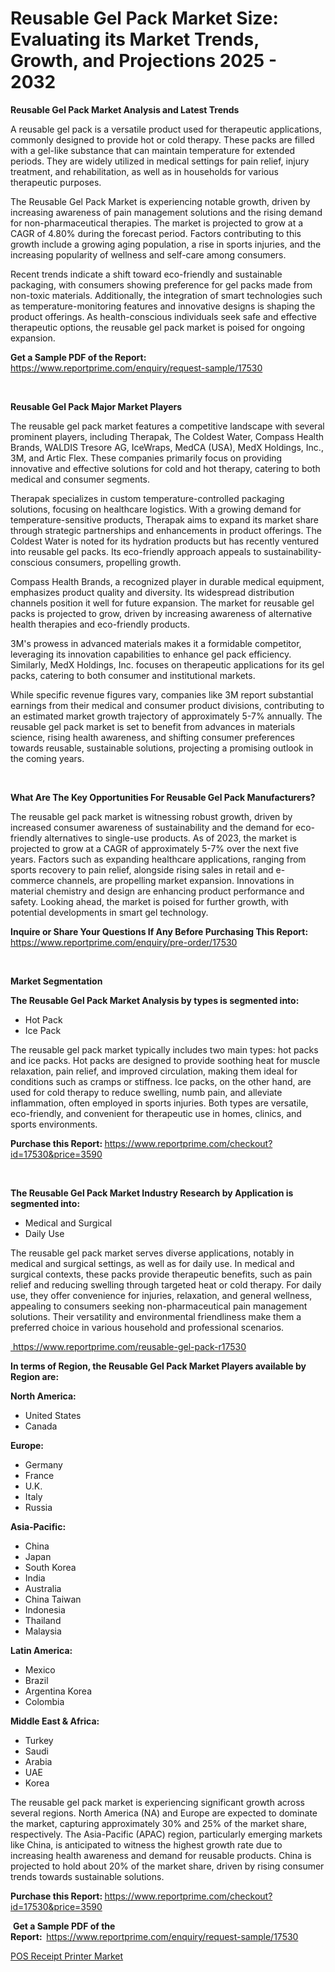 <p><h1>Reusable Gel Pack Market Size: Evaluating its Market Trends, Growth, and Projections 2025 - 2032</h1></p><p><strong>Reusable Gel Pack Market Analysis and Latest Trends</strong></p>
<p><p>A reusable gel pack is a versatile product used for therapeutic applications, commonly designed to provide hot or cold therapy. These packs are filled with a gel-like substance that can maintain temperature for extended periods. They are widely utilized in medical settings for pain relief, injury treatment, and rehabilitation, as well as in households for various therapeutic purposes.</p><p>The Reusable Gel Pack Market is experiencing notable growth, driven by increasing awareness of pain management solutions and the rising demand for non-pharmaceutical therapies. The market is projected to grow at a CAGR of 4.80% during the forecast period. Factors contributing to this growth include a growing aging population, a rise in sports injuries, and the increasing popularity of wellness and self-care among consumers. </p><p>Recent trends indicate a shift toward eco-friendly and sustainable packaging, with consumers showing preference for gel packs made from non-toxic materials. Additionally, the integration of smart technologies such as temperature-monitoring features and innovative designs is shaping the product offerings. As health-conscious individuals seek safe and effective therapeutic options, the reusable gel pack market is poised for ongoing expansion.</p></p>
<p><strong>Get a Sample PDF of the Report:&nbsp;</strong> <a href="https://www.reportprime.com/enquiry/request-sample/17530?utm_campaign=3045&utm_medium=2&utm_source=Github&utm_content=ia&utm_term=18032025&utm_id=reusable-gel-pack">https://www.reportprime.com/enquiry/request-sample/17530</a></p>
<p>&nbsp;</p>
<p><strong>Reusable Gel Pack Major Market Players</strong></p>
<p><p>The reusable gel pack market features a competitive landscape with several prominent players, including Therapak, The Coldest Water, Compass Health Brands, WALDIS Tresore AG, IceWraps, MedCA (USA), MedX Holdings, Inc., 3M, and Artic Flex. These companies primarily focus on providing innovative and effective solutions for cold and hot therapy, catering to both medical and consumer segments.</p><p>Therapak specializes in custom temperature-controlled packaging solutions, focusing on healthcare logistics. With a growing demand for temperature-sensitive products, Therapak aims to expand its market share through strategic partnerships and enhancements in product offerings. The Coldest Water is noted for its hydration products but has recently ventured into reusable gel packs. Its eco-friendly approach appeals to sustainability-conscious consumers, propelling growth.</p><p>Compass Health Brands, a recognized player in durable medical equipment, emphasizes product quality and diversity. Its widespread distribution channels position it well for future expansion. The market for reusable gel packs is projected to grow, driven by increasing awareness of alternative health therapies and eco-friendly products.</p><p>3M's prowess in advanced materials makes it a formidable competitor, leveraging its innovation capabilities to enhance gel pack efficiency. Similarly, MedX Holdings, Inc. focuses on therapeutic applications for its gel packs, catering to both consumer and institutional markets.</p><p>While specific revenue figures vary, companies like 3M report substantial earnings from their medical and consumer product divisions, contributing to an estimated market growth trajectory of approximately 5-7% annually. The reusable gel pack market is set to benefit from advances in materials science, rising health awareness, and shifting consumer preferences towards reusable, sustainable solutions, projecting a promising outlook in the coming years.</p></p>
<p>&nbsp;</p>
<p><strong>What Are The Key Opportunities For Reusable Gel Pack Manufacturers?</strong></p>
<p><p>The reusable gel pack market is witnessing robust growth, driven by increased consumer awareness of sustainability and the demand for eco-friendly alternatives to single-use products. As of 2023, the market is projected to grow at a CAGR of approximately 5-7% over the next five years. Factors such as expanding healthcare applications, ranging from sports recovery to pain relief, alongside rising sales in retail and e-commerce channels, are propelling market expansion. Innovations in material chemistry and design are enhancing product performance and safety. Looking ahead, the market is poised for further growth, with potential developments in smart gel technology.</p></p>
<p><strong>Inquire or Share Your Questions If Any Before Purchasing This Report:</strong> <a href="https://www.reportprime.com/enquiry/pre-order/17530?utm_campaign=3045&utm_medium=2&utm_source=Github&utm_content=ia&utm_term=18032025&utm_id=reusable-gel-pack">https://www.reportprime.com/enquiry/pre-order/17530</a></p>
<p>&nbsp;</p>
<p><strong>Market Segmentation</strong></p>
<p><strong>The Reusable Gel Pack Market Analysis by types is segmented into:</strong></p>
<p><ul><li>Hot Pack</li><li>Ice Pack</li></ul></p>
<p><p>The reusable gel pack market typically includes two main types: hot packs and ice packs. Hot packs are designed to provide soothing heat for muscle relaxation, pain relief, and improved circulation, making them ideal for conditions such as cramps or stiffness. Ice packs, on the other hand, are used for cold therapy to reduce swelling, numb pain, and alleviate inflammation, often employed in sports injuries. Both types are versatile, eco-friendly, and convenient for therapeutic use in homes, clinics, and sports environments.</p></p>
<p><strong>Purchase this Report:&nbsp;</strong><a href="https://www.reportprime.com/checkout?id=17530&price=3590&utm_campaign=3045&utm_medium=2&utm_source=Github&utm_content=ia&utm_term=18032025&utm_id=reusable-gel-pack">https://www.reportprime.com/checkout?id=17530&price=3590</a></p>
<p>&nbsp;</p>
<p><strong>The Reusable Gel Pack Market Industry Research by Application is segmented into:</strong></p>
<p><ul><li>Medical and Surgical</li><li>Daily Use</li></ul></p>
<p><p>The reusable gel pack market serves diverse applications, notably in medical and surgical settings, as well as for daily use. In medical and surgical contexts, these packs provide therapeutic benefits, such as pain relief and reducing swelling through targeted heat or cold therapy. For daily use, they offer convenience for injuries, relaxation, and general wellness, appealing to consumers seeking non-pharmaceutical pain management solutions. Their versatility and environmental friendliness make them a preferred choice in various household and professional scenarios.</p></p>
<p><a href="https://www.reportprime.com/reusable-gel-pack-r17530?utm_campaign=3045&utm_medium=2&utm_source=Github&utm_content=ia&utm_term=18032025&utm_id=reusable-gel-pack">&nbsp;https://www.reportprime.com/reusable-gel-pack-r17530</a></p>
<p><strong>In terms of Region, the Reusable Gel Pack Market Players available by Region are:</strong></p>
<p>
    <p> <strong> North America: </strong>
        <ul>
            <li>United States</li>
            <li>Canada</li>
        </ul>
        </p> 
    <p> <strong> Europe: </strong>
        <ul>
            <li>Germany</li>
            <li>France</li>
            <li>U.K.</li>
            <li>Italy</li>
            <li>Russia</li>
        </ul>
        </p> 
    <p> <strong> Asia-Pacific: </strong>
        <ul>
            <li>China</li>
            <li>Japan</li>
            <li>South Korea</li>
            <li>India</li>
            <li>Australia</li>
            <li>China Taiwan</li>
            <li>Indonesia</li>
            <li>Thailand</li>
            <li>Malaysia</li>
        </ul>
        </p> 
    <p> <strong> Latin America: </strong>
        <ul>
            <li>Mexico</li>
            <li>Brazil</li>
            <li>Argentina Korea</li>
            <li>Colombia</li>
        </ul>
        </p> 
    <p> <strong> Middle East & Africa: </strong>
        <ul>
            <li>Turkey</li>
            <li>Saudi</li>
            <li>Arabia</li>
            <li>UAE</li>
            <li>Korea</li>
        </ul>
    </p>
    </p>
<p><p>The reusable gel pack market is experiencing significant growth across several regions. North America (NA) and Europe are expected to dominate the market, capturing approximately 30% and 25% of the market share, respectively. The Asia-Pacific (APAC) region, particularly emerging markets like China, is anticipated to witness the highest growth rate due to increasing health awareness and demand for reusable products. China is projected to hold about 20% of the market share, driven by rising consumer trends towards sustainable solutions.</p></p>
<p><strong>Purchase this Report: </strong><a href="https://www.reportprime.com/checkout?id=17530&price=3590&utm_campaign=3045&utm_medium=2&utm_source=Github&utm_content=ia&utm_term=18032025&utm_id=reusable-gel-pack">https://www.reportprime.com/checkout?id=17530&price=3590</a></p>
<p>&nbsp;<strong>Get a Sample PDF of the Report:&nbsp;&nbsp;</strong><a href="https://www.reportprime.com/enquiry/request-sample/17530?utm_campaign=3045&utm_medium=2&utm_source=Github&utm_content=ia&utm_term=18032025&utm_id=reusable-gel-pack">https://www.reportprime.com/enquiry/request-sample/17530</a></p>
<p><strong></strong></p>
<p><p><a href="https://github.com/paljuhubeyde/Market-Research-Report-List-1/blob/main/pos-receipt-printer-market.md?utm_campaign=3045&utm_medium=2&utm_source=Github&utm_content=ia&utm_term=18032025&utm_id=reusable-gel-pack">POS Receipt Printer Market</a></p></p>